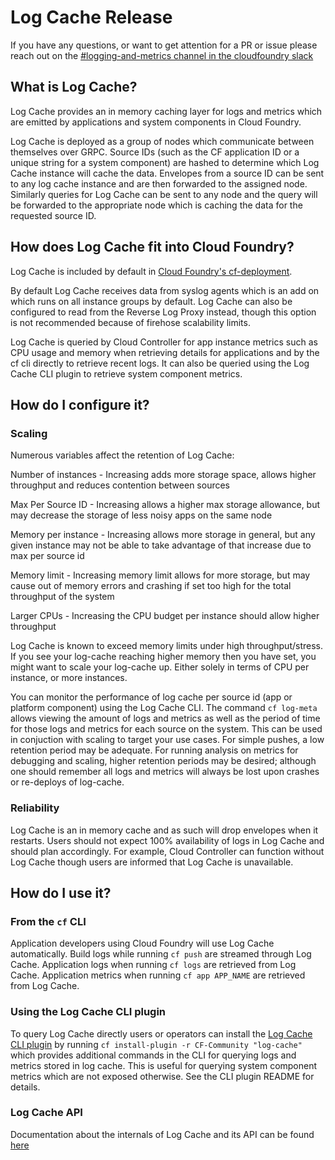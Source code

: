 Log Cache Release
=================

If you have any questions, or want to get attention for a PR or issue please reach out on the [#logging-and-metrics channel in the cloudfoundry slack](https://cloudfoundry.slack.com/archives/CUW93AF3M)

## What is Log Cache?

Log Cache provides an in memory caching layer for logs and metrics which are emitted by
applications and system components in Cloud Foundry. 

Log Cache is deployed as a group of nodes which communicate between themselves
over GRPC. Source IDs (such as the CF application ID or a unique string for a
system component) are hashed to determine which Log Cache
instance will cache the data. Envelopes from a source ID can be sent to any log cache instance and
are then forwarded to the assigned node. Similarly queries for Log Cache can be
sent to any node and the query will be forwarded to the appropriate node which
is caching the data for the requested source ID.

## How does Log Cache fit into Cloud Foundry?

Log Cache is included by default in 
[Cloud Foundry's cf-deployment](https://github.com/cloudfoundry/cf-deployment).

By default Log Cache receives data from syslog agents which is an add on which runs on all instance groups by default. Log Cache can also be configured
to read from the Reverse Log Proxy instead, though this option is not recommended because of firehose scalability limits.

Log Cache is queried by Cloud Controller for app instance metrics such as CPU usage and memory when retrieving details for applications and 
by the cf cli directly to retrieve recent logs. It can also be queried using the Log Cache CLI plugin to retrieve system component metrics.


## How do I configure it?

### Scaling

Numerous variables affect the retention of Log Cache:

Number of instances - Increasing adds more storage space, allows higher throughput and reduces contention between sources

Max Per Source ID - Increasing allows a higher max storage allowance, but may decrease the storage of less noisy apps on the same node

Memory per instance - Increasing allows more storage in general, but any given instance may not be able to take advantage of that increase due to max per source id

Memory limit - Increasing memory limit allows for more storage, but may cause out of memory errors and crashing if set too high for the total throughput of the system

Larger CPUs - Increasing the CPU budget per instance should allow higher throughput

Log Cache is known to exceed memory limits under high throughput/stress. If you see your log-cache reaching higher memory
then you have set, you might want to scale your log-cache up. Either solely in terms of CPU per instance, or more instances.

You can monitor the performance of log cache per source id (app or platform component) using the Log Cache CLI. The command `cf log-meta` allows viewing
the amount of logs and metrics as well as the period of time for those logs and metrics for each source on the system. This can be used in conjuction with scaling
to target your use cases. For simple pushes, a low retention period may be adequate. For running analysis on metrics for debugging and scaling, higher retention
periods may be desired; although one should remember all logs and metrics will always be lost upon crashes or re-deploys of log-cache.

### Reliability

Log Cache is an in memory cache and as such will drop envelopes when it restarts. Users should not expect 100% availability of
logs in Log Cache and should plan accordingly. For example, Cloud Controller can function without Log Cache though users are
informed that Log Cache is unavailable.

## How do I use it?

### From the `cf` CLI

Application developers using Cloud Foundry will use Log Cache automatically. Build logs while running
`cf push` are streamed through Log Cache. Application logs when running `cf logs` are retrieved from Log Cache.
Application metrics when running `cf app APP_NAME` are retrieved from Log Cache.

### Using the Log Cache CLI plugin
To query Log Cache directly users or operators can install the [Log Cache CLI plugin](https://github.com/cloudfoundry/log-cache-cli)
by running `cf install-plugin -r CF-Community "log-cache"` which provides additional commands in the CLI for querying logs and metrics
stored in log cache. This is useful for querying system component metrics which are not exposed otherwise. See the CLI plugin README for details. 

### Log Cache API
Documentation about the internals of Log Cache and its API can be found [here](https://github.com/cloudfoundry/log-cache-release/blob/main/src/README.md)
